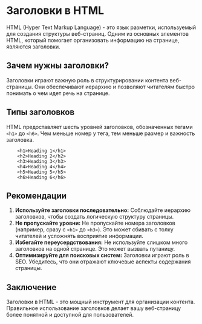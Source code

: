 # Заголовки в HTML

HTML (Hyper Text Markup Language) - это язык разметки, используемый для создания структуры веб-страниц. Одним из основных элементов HTML, который помогает организовать информацию на странице, являются заголовки.

## Зачем нужны заголовки?

Заголовки играют важную роль в структурировании контента веб-страницы. Они обеспечивают иерархию и позволяют читателям быстро понимать о чем идет речь на странице.

## Типы заголовков

HTML предоставляет шесть уровней заголовков, обозначенных тегами ``<h1>`` до ``<h6>``. Чем меньше номер у тега, тем меньше размер и важность заголовка.

```
    <h1>Heading 1</h1>
    <h2>Heading 2</h2>
    <h3>Heading 3</h3>
    <h4>Heading 4</h4>
    <h5>Heading 5</h5>
    <h6>Heading 6</h6>
```

## Рекомендации

1. **Используйте заголовки последовательно:** Соблюдайте иерархию заголовков, чтобы создать логическую структуру страницы.
2. **Не пропускайте уровни:** Не пропускайте номера заголовков (например, сразу с ``<h1>`` до ``<h3>``). Это может сбивать с толку читателей и усложнять восприятие информации.
3. **Избегайте переусердствования:** Не используйте слишком много заголовков на одной странице. Это может вызвать путаницу.
4. **Оптимизируйте для поисковых систем:** Заголовки играют роль в SEO. Убедитесь, что они отражают ключевые аспекты содержания страницы.

## Заключение

Заголовки в HTML - это мощный инструмент для организации контента. Правильное использование заголовков делает вашу веб-страницу более понятной и доступной для пользователей.